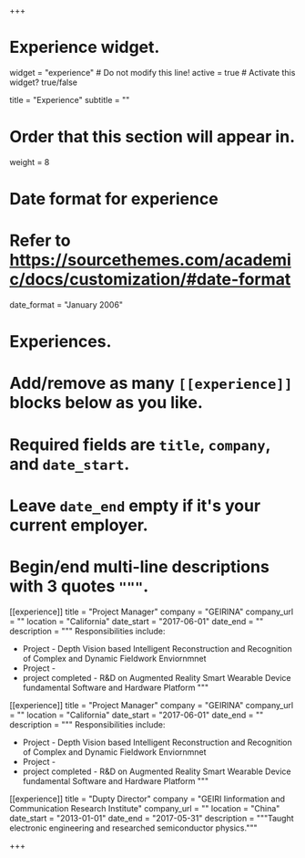 +++
# Experience widget.
widget = "experience"  # Do not modify this line!
active = true  # Activate this widget? true/false

title = "Experience"
subtitle = ""

# Order that this section will appear in.
weight = 8

# Date format for experience
#   Refer to https://sourcethemes.com/academic/docs/customization/#date-format
date_format = "January 2006"

# Experiences.
#   Add/remove as many `[[experience]]` blocks below as you like.
#   Required fields are `title`, `company`, and `date_start`.
#   Leave `date_end` empty if it's your current employer.
#   Begin/end multi-line descriptions with 3 quotes `"""`.
[[experience]]
  title = "Project Manager"
  company = "GEIRINA"
  company_url = ""
  location = "California"
  date_start = "2017-06-01"
  date_end = ""
  description = """
  Responsibilities include:
  
  * Project - Depth Vision based Intelligent Reconstruction and Recognition of Complex and Dynamic Fieldwork Enviornmnet
  * Project - 
  * project completed - R&D on Augmented Reality Smart Wearable Device fundamental Software and Hardware Platform 
  """
  
 [[experience]]
  title = "Project Manager"
  company = "GEIRINA"
  company_url = ""
  location = "California"
  date_start = "2017-06-01"
  date_end = ""
  description = """
  Responsibilities include:
  
  * Project - Depth Vision based Intelligent Reconstruction and Recognition of Complex and Dynamic Fieldwork Enviornmnet
  * Project - 
  * project completed - R&D on Augmented Reality Smart Wearable Device fundamental Software and Hardware Platform 
  """

[[experience]]
  title = "Dupty Director"
  company = "GEIRI Iinformation and Communication Research Institute"
  company_url = ""
  location = "China"
  date_start = "2013-01-01"
  date_end = "2017-05-31"
  description = """Taught electronic engineering and researched semiconductor physics."""

+++
